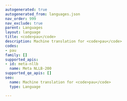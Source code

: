 ```yaml
---
autogenerated: true
autogenerated_from: languages.json
nav_order: 999
nav_exclude: true
parent: Languages
layout: language
title: <code>pau</code>
description: Machine translation for <code>pau</code>
codes:
- pau
family: []
supported_apis:
- id: meta-nllb
  name: Meta NLLB-200
supported_qe_apis: []
seo:
  name: Machine translation for <code>pau</code>
  type: Language

---
```


